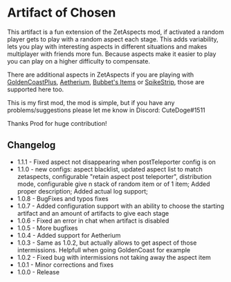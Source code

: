 # Artifact of Chosen

This artifact is a fun extension of the ZetAspects mod, if activated a random player gets to play with a random aspect each stage. This adds variability, lets you play with interesting aspects in different situations and makes multiplayer with friends more fun. Because aspects make it easier to play you can play on a higher difficulty to compensate.

There are additional aspects in ZetAspects if you are playing with [GoldenCoastPlus](https://thunderstore.io/package/Skell/GoldenCoastPlus/), [Aetherium](https://thunderstore.io/package/KomradeSpectre/Aetherium/), [Bubbet's Items](https://thunderstore.io/package/Bubbet/BubbetsItems/) or [SpikeStrip](https://thunderstore.io/package/SpikestripModding/Spikestrip2_0/), those are supported here too.

This is my first mod, the mod is simple, but if you have any problems/suggestions please let me know in Discord: CuteDoge#1511

Thanks Prod for huge contribution!

## Changelog

- 1.1.1 - Fixed aspect not disappearing when postTeleporter config is on
- 1.1.0 - new configs: aspect blacklist, updated aspect list to match zetaspects, configurable "retain aspect post teleporter", distribution mode, configurable give n stack of random item or of 1 item; Added proper description; Added actual log support;
- 1.0.8 - BugFixes and typos fixes
- 1.0.7 - Added configuration support with an ability to choose the starting artifact and an amount of artifacts to give each stage
- 1.0.6 - Fixed an error in chat when artifact is disabled
- 1.0.5 - More bugfixes
- 1.0.4 - Added support for Aetherium
- 1.0.3 - Same as 1.0.2, but actually allows to get aspect of those intermissions. Helpfull when going GoldenCoast for example
- 1.0.2 - Fixed bug with intermissions not taking away the aspect item
- 1.0.1 - Minor corrections and fixes
- 1.0.0 - Release
